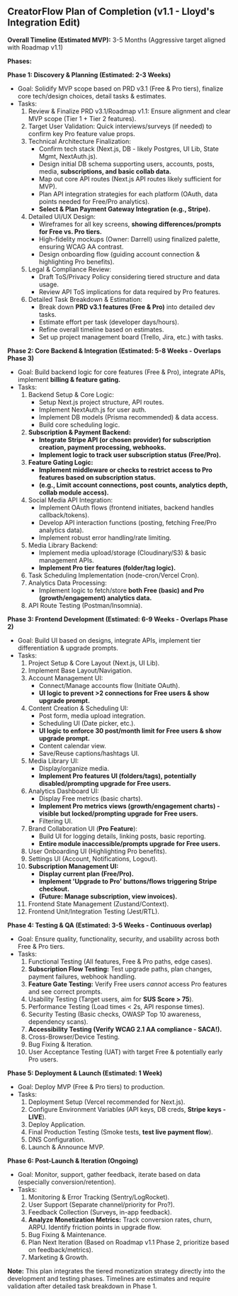 ## **CreatorFlow Plan of Completion (v1.1 - Lloyd's Integration Edit)**

**Overall Timeline (Estimated MVP):** 3-5 Months (Aggressive target aligned with Roadmap v1.1)

**Phases:**

**Phase 1: Discovery & Planning (Estimated: 2-3 Weeks)**

*   Goal: Solidify MVP scope based on PRD v3.1 (Free & Pro tiers), finalize core tech/design choices, detail tasks & estimates.
*   Tasks:
    1.  Review & Finalize PRD v3.1/Roadmap v1.1: Ensure alignment and clear MVP scope (Tier 1 + Tier 2 features).
    2.  Target User Validation: Quick interviews/surveys (if needed) to confirm key Pro feature value props.
    3.  Technical Architecture Finalization:
        *   Confirm tech stack (Next.js, DB - likely Postgres, UI Lib, State Mgmt, NextAuth.js).
        *   Design initial DB schema supporting users, accounts, posts, media, **subscriptions, and basic collab data.**
        *   Map out core API routes (Next.js API routes likely sufficient for MVP).
        *   Plan API integration strategies for each platform (OAuth, data points needed for Free/Pro analytics).
        *   **Select & Plan Payment Gateway Integration (e.g., Stripe).**
    4.  Detailed UI/UX Design:
        *   Wireframes for all key screens, **showing differences/prompts for Free vs. Pro tiers.**
        *   High-fidelity mockups (Owner: Darrell) using finalized palette, ensuring WCAG AA contrast.
        *   Design onboarding flow (guiding account connection & highlighting Pro benefits).
    5.  Legal & Compliance Review:
        *   Draft ToS/Privacy Policy considering tiered structure and data usage.
        *   Review API ToS implications for data required by Pro features.
    6.  Detailed Task Breakdown & Estimation:
        *   Break down **PRD v3.1 features (Free & Pro)** into detailed dev tasks.
        *   Estimate effort per task (developer days/hours).
        *   Refine overall timeline based on estimates.
        *   Set up project management board (Trello, Jira, etc.) with tasks.

**Phase 2: Core Backend & Integration (Estimated: 5-8 Weeks - Overlaps Phase 3)**

*   Goal: Build backend logic for core features (Free & Pro), integrate APIs, implement **billing & feature gating.**
*   Tasks:
    1.  Backend Setup & Core Logic:
        *   Setup Next.js project structure, API routes.
        *   Implement NextAuth.js for user auth.
        *   Implement DB models (Prisma recommended) & data access.
        *   Build core scheduling logic.
    2.  **Subscription & Payment Backend:**
        *   **Integrate Stripe API (or chosen provider) for subscription creation, payment processing, webhooks.**
        *   **Implement logic to track user subscription status (Free/Pro).**
    3.  **Feature Gating Logic:**
        *   **Implement middleware or checks to restrict access to Pro features based on subscription status.**
        *   **(e.g., Limit account connections, post counts, analytics depth, collab module access).**
    4.  Social Media API Integration:
        *   Implement OAuth flows (frontend initiates, backend handles callback/tokens).
        *   Develop API interaction functions (posting, fetching Free/Pro analytics data).
        *   Implement robust error handling/rate limiting.
    5.  Media Library Backend:
        *   Implement media upload/storage (Cloudinary/S3) & basic management APIs.
        *   **Implement Pro tier features (folder/tag logic).**
    6.  Task Scheduling Implementation (node-cron/Vercel Cron).
    7.  Analytics Data Processing:
        *   Implement logic to fetch/store **both Free (basic) and Pro (growth/engagement) analytics data.**
    8.  API Route Testing (Postman/Insomnia).

**Phase 3: Frontend Development (Estimated: 6-9 Weeks - Overlaps Phase 2)**

*   Goal: Build UI based on designs, integrate APIs, implement tier differentiation & upgrade prompts.
*   Tasks:
    1.  Project Setup & Core Layout (Next.js, UI Lib).
    2.  Implement Base Layout/Navigation.
    3.  Account Management UI:
        *   Connect/Manage accounts flow (Initiate OAuth).
        *   **UI logic to prevent >2 connections for Free users & show upgrade prompt.**
    4.  Content Creation & Scheduling UI:
        *   Post form, media upload integration.
        *   Scheduling UI (Date picker, etc.).
        *   **UI logic to enforce 30 post/month limit for Free users & show upgrade prompt.**
        *   Content calendar view.
        *   Save/Reuse captions/hashtags UI.
    5.  Media Library UI:
        *   Display/organize media.
        *   **Implement Pro features UI (folders/tags), potentially disabled/prompting upgrade for Free users.**
    6.  Analytics Dashboard UI:
        *   Display Free metrics (basic charts).
        *   **Implement Pro metrics views (growth/engagement charts) - visible but locked/prompting upgrade for Free users.**
        *   Filtering UI.
    7.  Brand Collaboration UI (**Pro Feature**):
        *   Build UI for logging details, linking posts, basic reporting.
        *   **Entire module inaccessible/prompts upgrade for Free users.**
    8.  User Onboarding UI (Highlighting Pro benefits).
    9.  Settings UI (Account, Notifications, Logout).
    10. **Subscription Management UI:**
        *   **Display current plan (Free/Pro).**
        *   **Implement 'Upgrade to Pro' buttons/flows triggering Stripe checkout.**
        *   **(Future: Manage subscription, view invoices).**
    11. Frontend State Management (Zustand/Context).
    12. Frontend Unit/Integration Testing (Jest/RTL).

**Phase 4: Testing & QA (Estimated: 3-5 Weeks - Continuous overlap)**

*   Goal: Ensure quality, functionality, security, and usability across both Free & Pro tiers.
*   Tasks:
    1.  Functional Testing (All features, Free & Pro paths, edge cases).
    2.  **Subscription Flow Testing:** Test upgrade paths, plan changes, payment failures, webhook handling.
    3.  **Feature Gate Testing:** Verify Free users *cannot* access Pro features and see correct prompts.
    4.  Usability Testing (Target users, aim for **SUS Score > 75**).
    5.  Performance Testing (Load times < 2s, API response times).
    6.  Security Testing (Basic checks, OWASP Top 10 awareness, dependency scans).
    7.  **Accessibility Testing (Verify WCAG 2.1 AA compliance - SACA!).**
    8.  Cross-Browser/Device Testing.
    9.  Bug Fixing & Iteration.
    10. User Acceptance Testing (UAT) with target Free & potentially early Pro users.

**Phase 5: Deployment & Launch (Estimated: 1 Week)**

*   Goal: Deploy MVP (Free & Pro tiers) to production.
*   Tasks:
    1.  Deployment Setup (Vercel recommended for Next.js).
    2.  Configure Environment Variables (API keys, DB creds, **Stripe keys - LIVE**).
    3.  Deploy Application.
    4.  Final Production Testing (Smoke tests, **test live payment flow**).
    5.  DNS Configuration.
    6.  Launch & Announce MVP.

**Phase 6: Post-Launch & Iteration (Ongoing)**

*   Goal: Monitor, support, gather feedback, iterate based on data (especially conversion/retention).
*   Tasks:
    1.  Monitoring & Error Tracking (Sentry/LogRocket).
    2.  User Support (Separate channel/priority for Pro?).
    3.  Feedback Collection (Surveys, in-app feedback).
    4.  **Analyze Monetization Metrics:** Track conversion rates, churn, ARPU. Identify friction points in upgrade flow.
    5.  Bug Fixing & Maintenance.
    6.  Plan Next Iteration (Based on Roadmap v1.1 Phase 2, prioritize based on feedback/metrics).
    7.  Marketing & Growth.

**Note:** This plan integrates the tiered monetization strategy directly into the development and testing phases. Timelines are estimates and require validation after detailed task breakdown in Phase 1. 